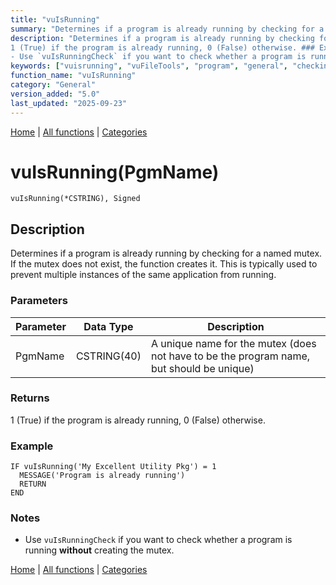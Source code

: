 ```yaml
---
title: "vuIsRunning"
summary: "Determines if a program is already running by checking for a named mutex."
description: "Determines if a program is already running by checking for a named mutex. If the mutex does not exist, the function creates it. This is typically used to prevent multiple instances of the same application from running. ### Parameters ### Returns
1 (True) if the program is already running, 0 (False) otherwise. ### Example ### Notes
- Use `vuIsRunningCheck` if you want to check whether a program is running **without** creating the mutex. [Home](../index.md) | [All functions](index.md) | [Categories](../categories/index.md)"
keywords: ["vuisrunning", "vuFileTools", "program", "general", "checking", "Clarion", "determines", "already", "Windows", "running", "mutex", "named"]
function_name: "vuIsRunning"
category: "General"
version_added: "5.0"
last_updated: "2025-09-23"
---
```


[Home](../index.md) | [All functions](index.md) | [Categories](../categories/index.md)

# vuIsRunning(PgmName)

```Prototype
vuIsRunning(*CSTRING), Signed
```


## Description
Determines if a program is already running by checking for a named mutex. If the mutex does not exist, the function creates it. This is typically used to prevent multiple instances of the same application from running.

### Parameters

| Parameter | Data Type    | Description                                                |
|-----------|--------------|------------------------------------------------------------|
| PgmName   | CSTRING(40)  | A unique name for the mutex (does not have to be the program name, but should be unique) |

### Returns
1 (True) if the program is already running, 0 (False) otherwise.

### Example

```Clarion
IF vuIsRunning('My Excellent Utility Pkg') = 1
  MESSAGE('Program is already running')
  RETURN
END
```

### Notes
- Use `vuIsRunningCheck` if you want to check whether a program is running **without** creating the mutex.

[Home](../index.md) | [All functions](index.md) | [Categories](../categories/index.md)

